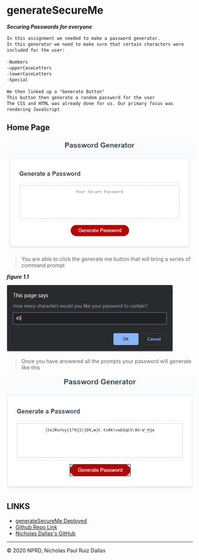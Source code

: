 # generateSecureMe

***Securing Passwords for everyone***
```
In this assignment we needed to make a password generator.
In this generator we need to make sure that certain characters were included for the user:

-Numbers
-upperCaseLetters
-lowerCaseLetters
-Special 

We then linked up a "Generate Button"
This button then generate a random password for the user
The CSS and HTML was already done for us. Our primary focus was rendering JavaScript
```

## Home Page
![before](./photos/before.png)

> You are able to click the generate me button that will bring a series of command prompt 

***figure 1.1***

![prompt](./photos/prompt.png)

> Once you have answered all the prompts your password will generate like this

![after](./photos/after.png)


## LINKS

- [generateSecureMe Deployed](https://nicholasd-uci.github.io/generateSecureMe/)
- [Github Repo Link](https://github.com/nicholasd-uci/generateSecureMe)
- [Nicholas Dallas's GitHub](https://github.com/nicholasd-uci)

- - -
© 2020 NPRD, Nicholas Paul Ruiz Dallas